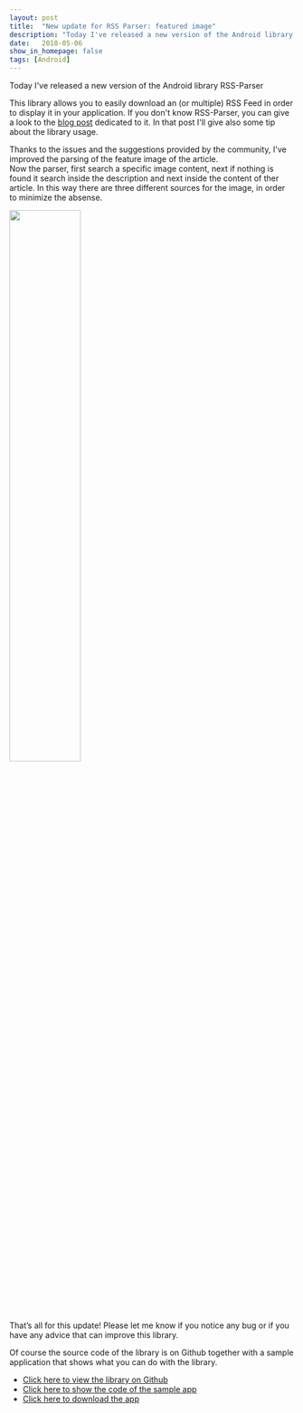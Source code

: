 ```yaml
---
layout: post
title:  "New update for RSS Parser: featured image"
description: "Today I've released a new version of the Android library RSS-Parser. Let's see what changes!"
date:   2018-05-06
show_in_homepage: false
tags: [Android]
---
```

Today I've released a new version of the Android library RSS-Parser

This library allows you to easily download an (or multiple) RSS Feed in order to display it in your application. If you don't know RSS-Parser, you can give a look to the [blog post](http://www.marcogomiero.com/posts/rss-parser-library/) dedicated to it. In that post I'll give also some tip about the library usage. 


Thanks to the issues and the suggestions provided by the community, I've improved the parsing of the feature image of the article. <br> 
Now the parser, first search a specific image content, next if nothing is found it search inside the description and next inside the content of ther article. In this way there are three different sources for the image, in order to minimize the absense. 
 
<img src="https://raw.githubusercontent.com/prof18/RSS-Parser/master/Screen.png" width="50%" height="50%" align="center">

That’s all for this update! Please let me know if you notice any bug or if you have any advice that can improve this library.

Of course the source code of the library is on Github together with a sample application that shows what you can do with the library.


* [Click here to view the library on Github](https://github.com/prof18/RSS-Parse) 
* [Click here to show the code of the sample app](https://github.com/prof18/RSS-Parser/tree/master/app) 
* [Click here to download the app](https://github.com/prof18/RSS-Parser/blob/master/RSS%20Parser.apk) 


